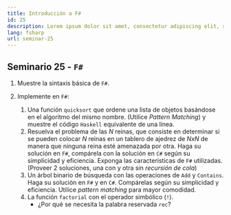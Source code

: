 ```yaml
---
title: Introducción a F#
id: 25
description: Lorem ipsum dolor sit amet, consectetur adipiscing elit, sed do eiusmod tempor incididunt ut labore et dolore magna aliqua. Turpis tincidunt id aliquet risus feugiat.
lang: fsharp
url: seminar-25
---
```


## Seminario 25 - `F#`

1. Muestre la sintaxis básica de `F#`.
2. Implemente en `F#`:

   1. Una función `quicksort` que ordene una lista de objetos basándose en
      el algoritmo del mismo nombre. (Utilice _Pattern Matching_) y muestre el
      código `Haskell` equivalente de una línea.
   2. Resuelva el problema de las _N_ reinas, que consiste en determinar si
      se pueden colocar _N_ reinas en un tablero de ajedrez de _NxN_ de manera
      que ninguna reina esté amenazada por otra.
      Haga su solución en `F#`, compárela con la solución en `C#` según su simplicidad y eficiencia.
      Exponga las características de `F#` utilizadas. (Proveer 2 soluciones,
      una con y otra sin _recursión de cola_)
   3. Un árbol binario de búsqueda con las operaciones de `Add` y
      `Contains`. Haga su solución en `F#` y en `C#`. Compárelas según su
      simplicidad y eficiencia. Utilice _pattern matching_ para mayor comodidad.
   4. La función `factorial` con el operador simbólico (`!`).
      - ¿Por qué se necesita la palabra reservada `rec`?
